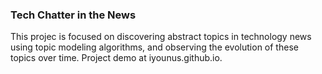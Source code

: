 ### Tech Chatter in the News
This projec is focused on discovering abstract topics in technology news using topic modeling algorithms, and observing the evolution of these topics over time. Project demo at iyounus.github.io.  
